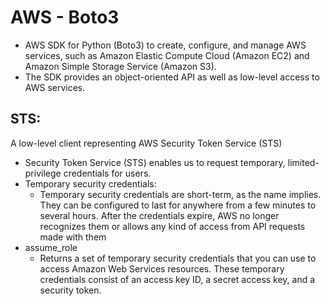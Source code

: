 # AWS - Boto3

  * AWS SDK for Python (Boto3) to create, configure, and manage AWS services, such as Amazon Elastic Compute Cloud (Amazon EC2) and Amazon Simple Storage Service (Amazon S3).
  * The SDK provides an object-oriented API as well as low-level access to AWS services.

## STS: 
A low-level client representing AWS Security Token Service (STS)
  * Security Token Service (STS) enables us to request temporary, limited-privilege credentials for users.
  * Temporary security credentials:
      * Temporary security credentials are short-term, as the name implies. They can be configured to last for anywhere from a few minutes to several hours. After the credentials expire, AWS no longer recognizes them or allows any kind of access from API requests made with them
  * assume_role
      * Returns a set of temporary security credentials that you can use to access Amazon Web Services resources. These temporary credentials consist of an access key ID, a secret access key, and a security token.
